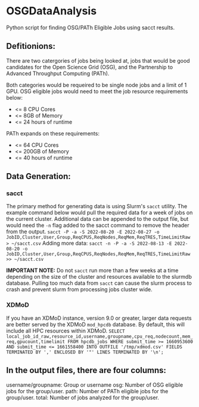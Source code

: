 # OSGDataAnalysis
Python script for finding OSG/PATh Eligible Jobs using sacct results.

## Defitionions: 
There are two catergories of jobs being looked at, jobs that would be good candidates for the Open Science Grid (OSG), and the Partnership to Advanced Throughput Computing (PATh).

Both categories would be requeired to be single node jobs and a limit of 1 GPU. 
OSG eligible jobs would need to meet the job resource requirements below:
* <= 8 CPU Cores
* <= 8GB of Memory
* <= 24 hours of runtime

PATh expands on these requirements:
* <= 64 CPU Cores
* <= 200GB of Memory
* <= 40 hours of runtime

## Data Generation:

### sacct
The primary method for generating data is using Slurm's `sacct` utility. The example command below would pull the required data for a week of jobs on the current cluster. Additional data can be appended to the output file, but would need the `-n` flag added to the sacct command to remove the header from the output. 
`sacct -P -a -S 2022-08-20 -E 2022-08-27 -o JobID,Cluster,User,Group,ReqCPUS,ReqNodes,ReqMem,ReqTRES,TimeLimitRaw > ~/sacct.csv`
Adding more data:
`sacct -n -P -a -S 2022-08-13 -E 2022-08-20 -o JobID,Cluster,User,Group,ReqCPUS,ReqNodes,ReqMem,ReqTRES,TimeLimitRaw >> ~/sacct.csv`

**IMPORTANT NOTE:** Do not `sacct` run more than a few weeks at a time depending on the size of the cluster and resources available to the slurmdb database. Pulling too much data from `sacct` can cause the slurm process to crash and prevent slurm from processing jobs cluster wide. 

### XDMoD
If you have an XDMoD instance, version 9.0 or greater, larger data requests are better served by the XDMoD `mod_hpcdb` database. By default, this will include all HPC resources within XDMoD. 
`SELECT local_job_id_raw,resource_id,username,groupname,cpu_req,nodecount,mem_req,gpucount,timelimit FROM hpcdb_jobs WHERE submit_time >= 1660953600 AND submit_time <= 1661558400 INTO OUTFILE '/tmp/xdmod.csv' FIELDS TERMINATED BY ',' ENCLOSED BY '"' LINES TERMINATED BY '\n';`



## In the output files, there are four columns:
username/groupname: Group or username
osg: Number of OSG eligible jobs for the group/user.
path: Number of PATh eligible jobs for the group/user.
total: Number of jobs analyzed for the group/user. 
